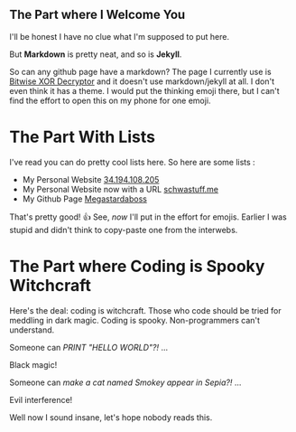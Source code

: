 ## The Part where I Welcome You

I'll be honest I have no clue what I'm supposed to put here.

But **Markdown** is pretty neat, and so is **Jekyll**.

So can any github page have a markdown? The page I currently use is [Bitwise XOR Decryptor](https://megastardaboss.github.io/bitwise-decoder/) and it doesn't use markdown/jekyll at all. I don't even think it has a theme.
I would put the thinking emoji there, but I can't find the effort to open this on my phone for one emoji.

# The Part With Lists

I've read you can do pretty cool lists here. So here are some lists :

* My Personal Website [34.194.108.205](http://34.194.108.205/)
* My Personal Website now with a URL [schwastuff.me](www.schwastuff.me)
* My Github Page [Megastardaboss](https://github.com/Megastardaboss)

That's pretty good! 👍
See, *now* I'll put in the effort for emojis.
Earlier I was stupid and didn't think to copy-paste one from the interwebs.

# The Part where Coding is Spooky Witchcraft

Here's the deal: coding is witchcraft. Those who code should be tried for meddling in dark magic.
Coding is spooky. Non-programmers can't understand.

Someone can *PRINT "HELLO WORLD"?!*
...

Black magic!

Someone can *make a cat named Smokey appear in Sepia?!*
...

Evil interference!

Well now I sound insane, let's hope nobody reads this.
